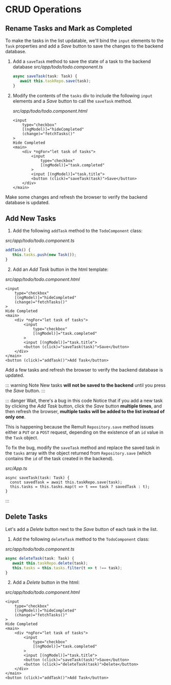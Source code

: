 # CRUD Operations

## Rename Tasks and Mark as Completed

To make the tasks in the list updatable, we'll bind the `input` elements to the `Task` properties and add a *Save* button to save the changes to the backend database.

1. Add a `saveTask` method to save the state of a task to the backend database 
   *src/app/todo/todo.component.ts*
   ```ts
   async saveTask(task: Task) {
      await this.taskRepo.save(task);
   }
   ```
2. Modify the contents of the `tasks` div to include the following `input` elements and a *Save* button to call the `saveTask` method.

   *src/app/todo/todo.component.html*
   ```html{9-14}
   <input
       type="checkbox"
       [(ngModel)]="hideCompleted"
       (change)="fetchTasks()"
   >
   Hide Completed
   <main>
       <div *ngFor="let task of tasks">
           <input
               type="checkbox"
               [(ngModel)]="task.completed"
           >
           <input [(ngModel)]="task.title">
           <button (click)="saveTask(task)">Save</button>
       </div>
   </main>
   ```

Make some changes and refresh the browser to verify the backend database is updated.
## Add New Tasks

1. Add the following `addTask` method to the `TodoComponent` class:

*src/app/todo/todo.component.ts*
```ts
addTask() {
   this.tasks.push(new Task());
}
```

2. Add an *Add Task* button in the html template:

*src/app/todo/todo.component.html*
```html{17}
<input
    type="checkbox"
    [(ngModel)]="hideCompleted"
    (change)="fetchTasks()"
>
Hide Completed
<main>
    <div *ngFor="let task of tasks">
        <input
            type="checkbox"
            [(ngModel)]="task.completed"
        >
        <input [(ngModel)]="task.title">
        <button (click)="saveTask(task)">Save</button>
    </div>
</main>
<button (click)="addTask()">Add Task</button>
```

Add a few tasks and refresh the browser to verify the backend database is updated.

::: warning Note 
New tasks **will not be saved to the backend** until you press the *Save* button.
:::

::: danger Wait, there's a bug in this code
Notice that if you add a new task by clicking the *Add Task* button, click the *Save* button **multiple times**, and then refresh the browser, **multiple tasks will be added to the list instead of only one**.

This is happening because the Remult `Repository.save` method issues either a `PUT` or a `POST` request, depending on the existence of an `id` value in the `Task` object. 

To fix the bug, modify the `saveTask` method and replace the saved task in the `tasks` array with the object returned from `Repository.save` (which contains the `id` of the task created in the backend).

*src/App.ts*
```ts{2,3}
async saveTask(task: Task) {
  const savedTask = await this.taskRepo.save(task);
  this.tasks = this.tasks.map(t => t === task ? savedTask : t);
}
```
:::

## Delete Tasks

Let's add a *Delete* button next to the *Save* button of each task in the list.

1. Add the following `deleteTask` method to the `TodoComponent` class:

*src/app/todo/todo.component.ts*
```ts
async deleteTask(task: Task) {
   await this.taskRepo.delete(task);
   this.tasks = this.tasks.filter(t => t !== task);
}
```

2. Add a *Delete* button in the html:

*src/app/todo/todo.component.html*
```html{15}
<input
    type="checkbox"
    [(ngModel)]="hideCompleted"
    (change)="fetchTasks()"
>
Hide Completed
<main>
    <div *ngFor="let task of tasks">
        <input
            type="checkbox"
            [(ngModel)]="task.completed"
        >
        <input [(ngModel)]="task.title">
        <button (click)="saveTask(task)">Save</button>
        <button (click)="deleteTask(task)">Delete</button>
    </div>
</main>
<button (click)="addTask()">Add Task</button>
```